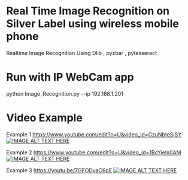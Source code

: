 # Real Time Image Recognition on Silver Label using wireless mobile phone
Realtime Image Recognition Using Dlib , pyzbar , pytesseract

# Run with IP WebCam app
python Image_Recognition.py --ip 192.168.1.201


# Video Example

Example 1 https://www.youtube.com/edit?o=U&video_id=CzuNbteSjSY
[![IMAGE ALT TEXT HERE](https://img.youtube.com/vi/CzuNbteSjSY/0.jpg)](https://www.youtube.com/watch?v=CzuNbteSjSY)

Example 2 https://www.youtube.com/edit?o=U&video_id=1BcYieIx0AM
[![IMAGE ALT TEXT HERE](https://img.youtube.com/vi/1BcYieIx0AM/0.jpg)](https://www.youtube.com/watch?v=1BcYieIx0AM)

Example 3 https://youtu.be/7GFODvaC6pE
[![IMAGE ALT TEXT HERE](https://img.youtube.com/vi/7GFODvaC6pE/0.jpg)](https://www.youtube.com/watch?v=7GFODvaC6pE)
